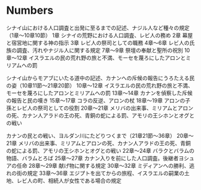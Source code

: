 # Numbers

シナイ山における人口調査と出発に至るまでの記述、ナジル人など種々の規定（1章〜10章10節）
1章 シナイの荒野における人口調査、レビ人の務め
2章 幕屋と宿営地に関する神の指示
3章 レビ人の祭司としての職務
4章〜6章 レビ人の氏族の調査、汚れやナジル人に関する規定
7章〜9章 祭壇の奉献と聖所の祝別
10章〜12章 イスラエルの民の荒れ野の旅と不満、モーセを蔑ろにしたアロンとミリアムへの罰

シナイ山からモアブにいたる道中の記述、カナンへの斥候の報告にうろたえる民の姿（10章11節〜21章20節）
10章〜12章 イスラエルの民の荒れ野の旅と不満、モーセを蔑ろにしたアロンとミリアムへの罰
13章〜14章 カナンを偵察した斥候の報告と民の嘆き
15章〜17章 コラの反逆、アロンの杖
18章〜19章 アロンの子孫とレビ人の祭司としての役割
20章〜21章 メリバの出来事、ミリアムとアロンの死、カナン人アラドの王の死、青銅の蛇による罰、アモリの王シホンとオグとの戦い

カナンの民との戦い、ヨルダン川にたどりつくまで（21章21節〜36章）
20章〜21章 メリバの出来事、ミリアムとアロンの死、カナン人アラドの王の死、青銅の蛇による罰、アモリの王シホンとオグとの戦い
22章〜24章 バラクとバラムの物語、バラムとろば
25章〜27章 カナン入りを前にした人口調査。後継者ヨシュアの任命
28章〜29章 献げ物に関する規定
30章〜32章 ミディアンへの勝利、逃れの街の規定
33章〜36章 エジプトを出てからの旅程、イスラエルの嗣業の土地、レビ人の町、相続人が女性である場合の規定
